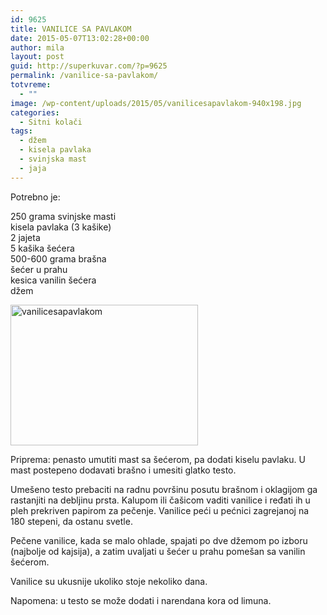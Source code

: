 ```yaml
---
id: 9625
title: VANILICE SA PAVLAKOM
date: 2015-05-07T13:02:28+00:00
author: mila
layout: post
guid: http://superkuvar.com/?p=9625
permalink: /vanilice-sa-pavlakom/
totvreme:
  - ""
image: /wp-content/uploads/2015/05/vanilicesapavlakom-940x198.jpg
categories:
  - Sitni kolači
tags:
  - džem
  - kisela pavlaka
  - svinjska mast
  - jaja
---
```

Potrebno je:

250 grama svinjske masti  
kisela pavlaka (3 kašike)  
2 jajeta  
5 kašika šećera  
500-600 grama brašna  
šećer u prahu  
kesica vanilin šećera  
džem

[<img class="alignnone size-medium wp-image-9627" src="//superkuvar.com/wp-content/uploads/2015/05/vanilicesapavlakom-300x225.jpg" alt="vanilicesapavlakom" width="300" height="225" />](//superkuvar.com/wp-content/uploads/2015/05/vanilicesapavlakom-e1431003569127.jpg)

Priprema: penasto umutiti mast sa šećerom, pa dodati kiselu pavlaku. U mast postepeno dodavati brašno i umesiti glatko testo.

Umešeno testo prebaciti na radnu površinu posutu brašnom i oklagijom ga rastanjiti na debljinu prsta. Kalupom ili čašicom vaditi vanilice i ređati ih u pleh prekriven papirom za pečenje. Vanilice peći u pećnici zagrejanoj na 180 stepeni, da ostanu svetle.

Pečene vanilice, kada se malo ohlade, spajati po dve džemom po izboru (najbolje od kajsija), a zatim uvaljati u šećer u prahu pomešan sa vanilin šećerom.

Vanilice su ukusnije ukoliko stoje nekoliko dana.

Napomena: u testo se može dodati i narendana kora od limuna.